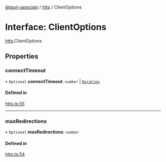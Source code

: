 [@tauri-apps/api](../README.md) / [http](../modules/http.md) / ClientOptions

# Interface: ClientOptions

[http](../modules/http.md).ClientOptions

## Properties

### connectTimeout

• `Optional` **connectTimeout**: `number` \| [`Duration`](http.Duration.md)

#### Defined in

[http.ts:55](https://github.com/tauri-apps/tauri/blob/35b5378/tooling/api/src/http.ts#L55)

___

### maxRedirections

• `Optional` **maxRedirections**: `number`

#### Defined in

[http.ts:54](https://github.com/tauri-apps/tauri/blob/35b5378/tooling/api/src/http.ts#L54)
